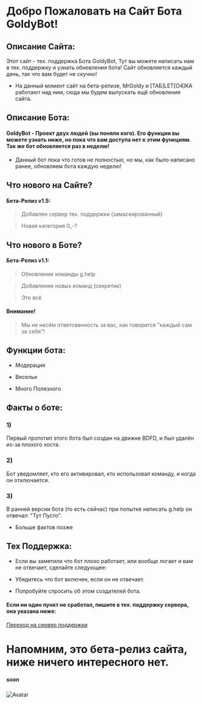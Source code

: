 # Добро Пожаловать на Сайт Бота GoldyBot!

## Описание Сайта:
Этот сайт - тех. поддержка Бота GoldyBot, Тут вы можете написать нам в тех. поддержку и узнать обновления бота! Сайт обновляется каждый день, так что вам будет не скучно!
- На данный момент сайт на бета-релизе, MrGoldy и [ТАБ]LET[O4]KA работают над ним, сюда мы будем выпускать ещё обновления сайта.

## Описание Бота:
#### GoldyBot - Проект двух людей (вы поняли кого). Его функции вы можете узнать ниже, но пока что вам доступа нет к этим функциям. Так же бот обновляется раз в неделю! 
- Данный бот пока что готов не полностью, но мы, как было написано ранее, обновляем бота каждую неделю!

## Что нового на Сайте?
#### Бета-Релиз v1.5:

> Добавлен сервер тех. поддержки (замаскированный)

> Новая категория 0_-?

## Что нового в Боте?
#### Бета-Релиз v1.1:

> Обновление команды g.help

> Добавление новых команд (секретик)

> Это всё



#### Внимание! 
> Мы не несём ответсвенность за вас, как говорится "каждый сам за себя"!





## Функции бота:
- Модерация

- Веселье 

- Много Полезного


## Факты о боте:
### 1) 
Первый прототип этого бота был создан на движке BDFD, и был удалён из-за плохого хоста. 
### 2) 
Бот уведомляет, кто его активировал, кто использовал команду, и когда он отключается. 
### 3) 
В ранней версии бота (то есть сейчас) при попытке написать g.help он отвечал: "Тут Пусто".

- Больше фактов позже  
   
## Тех Поддержка:
- Если вы заметили что бот плохо работает, или вообще логает и вам не отвечает, сделайте следующее:

- Убедитесь что бот включен, если он не отвечает.
- Попробуйте спросить об этом создателей бота.

#### Если ни один пункт не сработал, пишите в тех. поддержку сервера, она указана ниже:
[Переход на сервер поддержки](https://discord.gg/6U9MA82RUy)

# Напомним, это бета-релиз сайта, ниже ничего интересного нет.
















##### soon
![Avatar](https://raw.githubusercontent.com/nikitosPy/goldy/gh-pages/images%20(1).jpeg)

